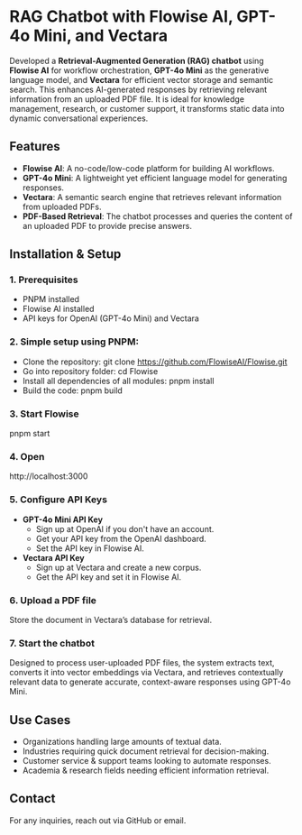 # RAG Chatbot with Flowise AI, GPT-4o Mini, and Vectara
Developed a **Retrieval-Augmented Generation (RAG) chatbot** using **Flowise AI** for workflow orchestration, **GPT-4o Mini** as the generative language model, and **Vectara** for efficient vector storage and semantic search. This enhances AI-generated responses by retrieving relevant information from an uploaded PDF file. It is ideal for knowledge management, research, or customer support, it transforms static data into dynamic conversational experiences.

## Features
- **Flowise AI**: A no-code/low-code platform for building AI workflows.
- **GPT-4o Mini**: A lightweight yet efficient language model for generating responses.
- **Vectara**: A semantic search engine that retrieves relevant information from uploaded PDFs.
- **PDF-Based Retrieval**: The chatbot processes and queries the content of an uploaded PDF to provide precise answers.

## Installation & Setup
### 1. Prerequisites
- PNPM installed
- Flowise AI installed
- API keys for OpenAI (GPT-4o Mini) and Vectara

### 2. Simple setup using PNPM:
- Clone the repository: git clone https://github.com/FlowiseAI/Flowise.git
- Go into repository folder: cd Flowise
- Install all dependencies of all modules: pnpm install
- Build the code: pnpm build

### 3. Start Flowise
pnpm start

### 4. Open
http://localhost:3000

### 5. Configure API Keys
- **GPT-4o Mini API Key**
  - Sign up at OpenAI if you don't have an account.
  -  Get your API key from the OpenAI dashboard.
  -  Set the API key in Flowise AI.
- **Vectara API Key**
  - Sign up at Vectara and create a new corpus.
  -  Get the API key and set it in Flowise AI.

### 6. Upload a PDF file
Store the document in Vectara’s database for retrieval.

### 7. Start the chatbot
Designed to process user-uploaded PDF files, the system extracts text, converts it into vector embeddings via Vectara, and retrieves contextually relevant data to generate accurate, context-aware responses using GPT-4o Mini.

## Use Cases
- Organizations handling large amounts of textual data.
- Industries requiring quick document retrieval for decision-making.
- Customer service & support teams looking to automate responses.
- Academia & research fields needing efficient information retrieval.

## Contact
For any inquiries, reach out via GitHub or email.

